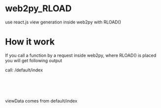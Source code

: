 # web2py_RLOAD
use react.js view generation inside web2py with RLOAD()

# How it work

If you call a function by a request inside web2py, where RLOAD() is placed you will get following output

call:
/default/index
<code>
  <script>
    var viewData = {{=viewData #JSON}}
  </script>
  <script>
    compliled react.js JSX (/default/index.jsx)
  </script>
</code>
viewData comes from default/index
